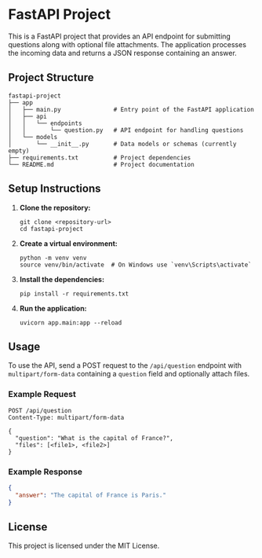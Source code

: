 # FastAPI Project

This is a FastAPI project that provides an API endpoint for submitting questions along with optional file attachments. The application processes the incoming data and returns a JSON response containing an answer.

## Project Structure

```
fastapi-project
├── app
│   ├── main.py               # Entry point of the FastAPI application
│   ├── api
│   │   └── endpoints
│   │       └── question.py   # API endpoint for handling questions
│   └── models
│       └── __init__.py       # Data models or schemas (currently empty)
├── requirements.txt          # Project dependencies
└── README.md                 # Project documentation
```

## Setup Instructions

1. **Clone the repository:**
   ```
   git clone <repository-url>
   cd fastapi-project
   ```

2. **Create a virtual environment:**
   ```
   python -m venv venv
   source venv/bin/activate  # On Windows use `venv\Scripts\activate`
   ```

3. **Install the dependencies:**
   ```
   pip install -r requirements.txt
   ```

4. **Run the application:**
   ```
   uvicorn app.main:app --reload
   ```

## Usage

To use the API, send a POST request to the `/api/question` endpoint with `multipart/form-data` containing a `question` field and optionally attach files.

### Example Request

```
POST /api/question
Content-Type: multipart/form-data

{
  "question": "What is the capital of France?",
  "files": [<file1>, <file2>]
}
```

### Example Response

```json
{
  "answer": "The capital of France is Paris."
}
```

## License

This project is licensed under the MIT License.